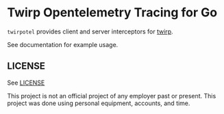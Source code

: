 # Twirp Opentelemetry Tracing for Go

`twirpotel` provides client and server interceptors for [twirp](https://github.com/twitchtv/twirp).

See documentation for example usage.

## LICENSE

See [LICENSE](./LICENSE)

This project is not an official project of any employer past or present. 
This project was done using personal equipment, accounts, and time.
